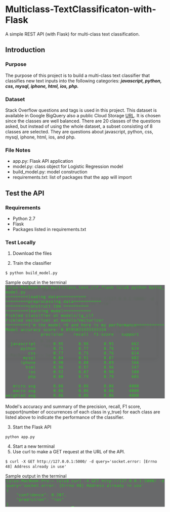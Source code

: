 # Multiclass-TextClassificaton-with-Flask
A simple REST API (with Flask) for multi-class text classification.

## Introduction

### Purpose
The purpose of this project is to build a multi-class text classifier that classifies new text inputs into the following categories: **_javascript, python, css, mysql, iphone, html, ios, php._**

### Dataset
Stack Overflow questions and tags is used in this project.
This dataset is available in Google BigQuery also a public Cloud Storage [URL](https://storage.googleapis.com/tensorflow-workshop-examples/stack-overflow-data.csv). It is chosen since the classes are well balanced. There are 20 classes of the questions asked, but instead of using the whole dataset, a subset consisting of 8 classes are selected. They are questions about javascript, python, css, mysql, iphone, html, ios, and php.

### File Notes
* app.py: Flask API application
* model.py: class object for Logistic Regression model
* build_model.py: model construction
* requirements.txt: list of packages that the app will import  



## Test the API

### Requirements
* Python 2.7
* Flask
* Packages listed in requirements.txt

### Test Locally
1. Download the files

2. Train the classifier
```
$ python build_model.py
```
  Sample output in the terminal
  ![training terminal output](media/train_terminal_output.png)

  Model's accuracy and summary of the precision, recall, F1 score, support(number of occurrences of each class in y_true) for each class are listed above to indicate the performance of the classifier.

3. Start the Flask API
```
python app.py
```

4. Start a new terminal
5. Use curl to make a GET request at the URL of the API.
```
$ curl -X GET http://127.0.0.1:5000/ -d query='socket.error: [Errno 48] Address already in use'
```
  Sample output in the terminal
  ![prediction terminal output](media/prediction_sample_output.png)
